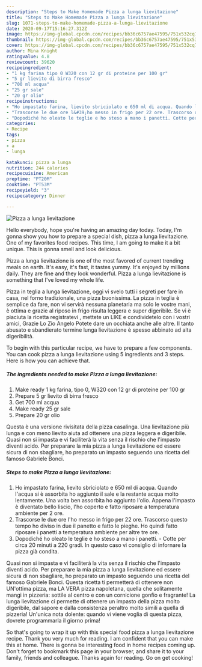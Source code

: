 ```yaml
---
description: "Steps to Make Homemade Pizza a lunga lievitazione"
title: "Steps to Make Homemade Pizza a lunga lievitazione"
slug: 1071-steps-to-make-homemade-pizza-a-lunga-lievitazione
date: 2020-09-17T15:16:27.312Z
image: https://img-global.cpcdn.com/recipes/bb36c6757ae47595/751x532cq70/pizza-a-lunga-lievitazione-recipe-main-photo.jpg
thumbnail: https://img-global.cpcdn.com/recipes/bb36c6757ae47595/751x532cq70/pizza-a-lunga-lievitazione-recipe-main-photo.jpg
cover: https://img-global.cpcdn.com/recipes/bb36c6757ae47595/751x532cq70/pizza-a-lunga-lievitazione-recipe-main-photo.jpg
author: Mina Knight
ratingvalue: 4.8
reviewcount: 39620
recipeingredient:
- "1 kg farina tipo 0 W320 con 12 gr di proteine per 100 gr"
- "5 gr lievito di birra fresco"
- "700 ml acqua"
- "25 gr sale"
- "20 gr olio"
recipeinstructions:
- "Ho impastato farina, lievito sbriciolato e 650 ml di acqua. Quando l&#39;acqua si è assorbita ho aggiunto il sale e la restante acqua molto lentamente. Una volta ben assorbita ho aggiunto l&#39;olio. Appena l&#39;impasto è diventato bello liscio, l&#39;ho coperto e fatto riposare a temperatura ambiente per 2 ore."
- "Trascorse le due ore l&#39;ho messo in frigo per 22 ore. Trascorso questo tempo ho diviso in due il panetto e fatto le pieghe. Ho quindi fatto riposare i panetti a temperatura ambiente per altre tre ore."
- "Dopodiché ho oleato le teglie e ho steso a mano i panetti. Cotte per circa 20 minuti a 220 gradi. In questo caso vi consiglio di infornare la pizza già condita."
categories:
- Recipe
tags:
- pizza
- a
- lunga

katakunci: pizza a lunga 
nutrition: 244 calories
recipecuisine: American
preptime: "PT20M"
cooktime: "PT53M"
recipeyield: "3"
recipecategory: Dinner

---
```



![Pizza a lunga lievitazione](https://img-global.cpcdn.com/recipes/bb36c6757ae47595/751x532cq70/pizza-a-lunga-lievitazione-recipe-main-photo.jpg)

Hello everybody, hope you're having an amazing day today. Today, I'm gonna show you how to prepare a special dish, pizza a lunga lievitazione. One of my favorites food recipes. This time, I am going to make it a bit unique. This is gonna smell and look delicious.

Pizza a lunga lievitazione is one of the most favored of current trending meals on earth. It's easy, it's fast, it tastes yummy. It's enjoyed by millions daily. They are fine and they look wonderful. Pizza a lunga lievitazione is something that I've loved my whole life.

Pizza in teglia a lunga lievitazione, oggi vi svelo tutti i segreti per fare in casa, nel forno tradizionale, una pizza buonissima. La pizza in teglia è semplice da fare, non vi servirà nessuna planetaria ma solo le vostre mani, è ottima e grazie al riposo in frigo risulta leggera e super digeribile. Se vi è piaciuta la ricetta registratevi , mettete un LIKE e condividetelo con i vostri amici, Grazie Lo Zio Angelo Potete dare un occhiata anche alle altre. Il tanto abusato e sbandierato termine lunga lievitazione è spesso abbinato ad alta digeribilità.


To begin with this particular recipe, we have to prepare a few components. You can cook pizza a lunga lievitazione using 5 ingredients and 3 steps. Here is how you can achieve that.

<!--inarticleads1-->

##### The ingredients needed to make Pizza a lunga lievitazione:

1. Make ready 1 kg farina, tipo 0, W320 con 12 gr di proteine per 100 gr
1. Prepare 5 gr lievito di birra fresco
1. Get 700 ml acqua
1. Make ready 25 gr sale
1. Prepare 20 gr olio


Questa è una versione rivisitata della pizza casalinga. Una lievitazione più lunga e con meno lievito aiuta ad ottenere una pizza leggera e digeribile. Quasi non si impasta e vi faciliterà la vita senza il rischio che l&#39;impasto diventi acido. Per preparare la mia pizza a lunga lievitazione ed essere sicura di non sbagliare, ho preparato un impasto seguendo una ricetta del famoso Gabriele Bonci. 

<!--inarticleads2-->

##### Steps to make Pizza a lunga lievitazione:

1. Ho impastato farina, lievito sbriciolato e 650 ml di acqua. Quando l&#39;acqua si è assorbita ho aggiunto il sale e la restante acqua molto lentamente. Una volta ben assorbita ho aggiunto l&#39;olio. Appena l&#39;impasto è diventato bello liscio, l&#39;ho coperto e fatto riposare a temperatura ambiente per 2 ore.
1. Trascorse le due ore l&#39;ho messo in frigo per 22 ore. Trascorso questo tempo ho diviso in due il panetto e fatto le pieghe. Ho quindi fatto riposare i panetti a temperatura ambiente per altre tre ore.
1. Dopodiché ho oleato le teglie e ho steso a mano i panetti. - Cotte per circa 20 minuti a 220 gradi. In questo caso vi consiglio di infornare la pizza già condita.


Quasi non si impasta e vi faciliterà la vita senza il rischio che l&#39;impasto diventi acido. Per preparare la mia pizza a lunga lievitazione ed essere sicura di non sbagliare, ho preparato un impasto seguendo una ricetta del famoso Gabriele Bonci. Questa ricetta ti permetterà di ottenere non UN&#39;ottima pizza, ma LA VERA pizza napoletana, quella che solitamente mangi in pizzeria: sottile al centro e con un cornicione gonfio e fragrante! La lunga lievitazione ci permette di ottenere un impasto della pizza molto digeribile, dal sapore e dalla consistenza peraltro molto simili a quella di pizzeria! Un&#39;unica nota dolente: quando vi viene voglia di questa pizza, dovrete programmarla il giorno prima! 

So that's going to wrap it up with this special food pizza a lunga lievitazione recipe. Thank you very much for reading. I am confident that you can make this at home. There is gonna be interesting food in home recipes coming up. Don't forget to bookmark this page in your browser, and share it to your family, friends and colleague. Thanks again for reading. Go on get cooking!
